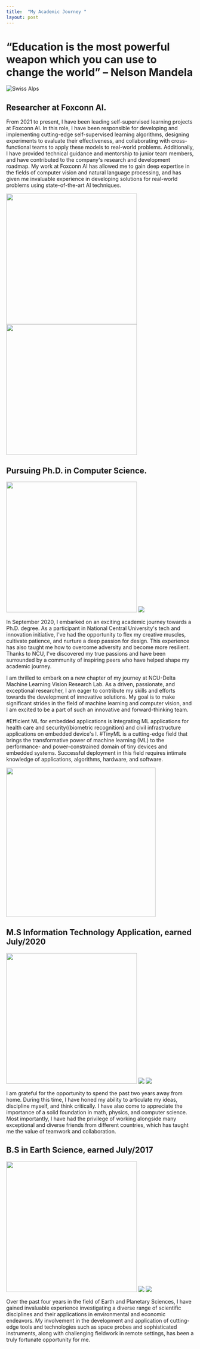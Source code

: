 ```yaml
---
title:  "My Academic Journey "
layout: post
---
```


# “Education is the most powerful weapon which you can use to change the world” – Nelson Mandela
![Swiss Alps](https://live.staticflickr.com/8710/17016040685_53bf850e8e_b.jpg)


## Researcher at Foxconn AI.

From 2021 to present, I have been leading self-supervised learning projects at Foxconn AI. In this role, I have been responsible for developing and implementing cutting-edge self-supervised learning algorithms, designing experiments to evaluate their effectiveness, and collaborating with cross-functional teams to apply these models to real-world problems. Additionally, I have provided technical guidance and mentorship to junior team members, and have contributed to the company's research and development roadmap. My work at Foxconn AI has allowed me to gain deep expertise in the fields of computer vision and natural language processing, and has given me invaluable experience in developing solutions for real-world problems using state-of-the-art AI techniques.

<div>
  <img src="https://github.com/Nhiem/tran.github.io/blob/master/_posts/National-Central-University.jpg?raw=true" width="350" />
  <img src="https://github.com/Nhiem/tran.github.io/blob/master/_posts/National-Central-University.jpg?raw=true" width="350" />
</div>

## Pursuing Ph.D. in Computer Science.  
<img src="https://github.com/Nhiem/tran.github.io/blob/master/_posts/National-Central-University.jpg?raw=true" width="350" />
<img src="https://github.com/Nhiem/tran.github.io/blob/master/_posts/maxresdefault.jpg?raw=true" />

In September 2020, I embarked on an exciting academic journey towards a Ph.D. degree. As a participant in National Central University's tech and innovation initiative, I've had the opportunity to flex my creative muscles, cultivate patience, and nurture a deep passion for design. This experience has also taught me how to overcome adversity and become more resilient. Thanks to NCU, I've discovered my true passions and have been surrounded by a community of inspiring peers who have helped shape my academic journey.

I am thrilled to embark on a new chapter of my journey at NCU-Delta Machine Learning Vision Research Lab. As a driven, passionate, and exceptional researcher, I am eager to contribute my skills and efforts towards the development of innovative solutions. My goal is to make significant strides in the field of machine learning and computer vision, and I am excited to be a part of such an innovative and forward-thinking team.

#Efficient ML for embedded applications is Integrating ML applications for health care and security((biometric recognition) and civil infrastructure applications on embedded device's l. 
#TinyML is a cutting-edge field that brings the transformative power of machine learning (ML) to the performance- and power-constrained domain of tiny devices and embedded systems. Successful deployment in this field requires intimate knowledge of applications, algorithms, hardware, and software.

<!-- 
<img src="https://github.com/Nhiem/tran.github.io/blob/master/_posts/IMG_1039.JPG?raw=true" width="400" /> 
--> 
<img src="https://github.com/Nhiem/tran.github.io/blob/master/_posts/IMG_1011.jpg?raw=true"  width="400" />



## M.S Information Technology Application, earned July/2020

<img src="https://github.com/Nhiem/tran.github.io/blob/master/_posts/National-Central-University.jpg?raw=true" width="350"  />

<img src="https://github.com/Nhiem/tran.github.io/blob/master/_posts/IMGP7446.JPG?raw=true" />
<img src="https://github.com/Nhiem/tran.github.io/blob/master/_posts/IMGP7718.JPG?raw=true"  />

I am grateful for the opportunity to spend the past two years away from home. During this time, I have honed my ability to articulate my ideas, discipline myself, and think critically. I have also come to appreciate the importance of a solid foundation in math, physics, and computer science. Most importantly, I have had the privilege of working alongside many exceptional and diverse friends from different countries, which has taught me the value of teamwork and collaboration. 



## B.S  in Earth Science, earned July/2017

<img src="https://github.com/Nhiem/tran.github.io/blob/master/_posts/440px-VNU-HCM_Full_Logo.png?raw=true" width="350" />
<img src="https://github.com/Nhiem/tran.github.io/blob/master/_posts/z1-31.jpg?raw=true" />
<img src="https://github.com/Nhiem/tran.github.io/blob/master/_posts/22829047_1017720821704376_2161625435514613048_o.jpg?raw=true" >

Over the past four years in the field of Earth and Planetary Sciences, I have gained invaluable experience investigating a diverse range of scientific disciplines and their applications in environmental and economic endeavors. My involvement in the development and application of cutting-edge tools and technologies such as space probes and sophisticated instruments, along with challenging fieldwork in remote settings, has been a truly fortunate opportunity for me. 


